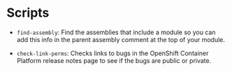 # Scripts

* `find-assembly`: Find the assemblies that include a module so you can add this info in the parent assembly comment at the top of your module. 

* `check-link-perms`: Checks links to bugs in the OpenShift Container Platform release notes page to see if the bugs are public or private.